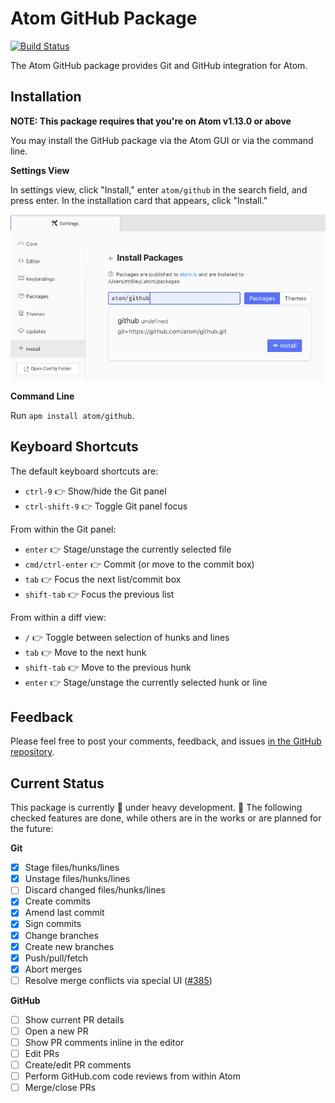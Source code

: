 # Atom GitHub Package

[![Build Status](https://travis-ci.com/atom/github.svg?token=RwrCnzpsZN5oEq5S5p7V&branch=master)](https://travis-ci.com/atom/github)

The Atom GitHub package provides Git and GitHub integration for Atom.

## Installation

**NOTE: This package requires that you're on Atom v1.13.0 or above**

You may install the GitHub package via the Atom GUI or via the command line.

**Settings View**

In settings view, click "Install," enter `atom/github` in the search field, and press enter. In the installation card that appears, click "Install."

![Installation via settings view](./docs/install-settings-view.png)


**Command Line**

Run `apm install atom/github`.

## Keyboard Shortcuts

The default keyboard shortcuts are:

* `ctrl-9` :point_right: Show/hide the Git panel
* `ctrl-shift-9` :point_right: Toggle Git panel focus

From within the Git panel:

* `enter` :point_right: Stage/unstage the currently selected file
* `cmd/ctrl-enter` :point_right: Commit (or move to the commit box)
* `tab` :point_right: Focus the next list/commit box
* `shift-tab` :point_right: Focus the previous list

From within a diff view:

* `/` :point_right: Toggle between selection of hunks and lines
* `tab` :point_right: Move to the next hunk
* `shift-tab` :point_right: Move to the previous hunk
* `enter` :point_right: Stage/unstage the currently selected hunk or line

## Feedback

Please feel free to post your comments, feedback, and issues [in the GitHub repository](https://github.com/atom/github/issues).

## Current Status

This package is currently :construction: under heavy development. :construction: The following checked features are done, while others are in the works or are planned for the future:

**Git**

- [x] Stage files/hunks/lines
- [x] Unstage files/hunks/lines
- [ ] Discard changed files/hunks/lines
- [x] Create commits
- [x] Amend last commit
- [x] Sign commits
- [x] Change branches
- [x] Create new branches
- [x] Push/pull/fetch
- [x] Abort merges
- [ ] Resolve merge conflicts via special UI ([#385](https://github.com/atom/github/pull/385))

**GitHub**

- [ ] Show current PR details
- [ ] Open a new PR
- [ ] Show PR comments inline in the editor
- [ ] Edit PRs
- [ ] Create/edit PR comments
- [ ] Perform GitHub.com code reviews from within Atom
- [ ] Merge/close PRs
